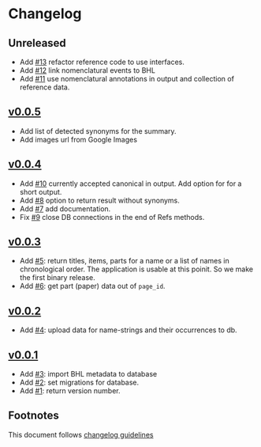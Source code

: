 # Changelog

## Unreleased

- Add [#13] refactor reference code to use interfaces.
- Add [#12] link nomenclatural events to BHL
- Add [#11] use nomenclatural annotations in output and collection of reference
            data.

## [v0.0.5]

- Add list of detected synonyms for the summary.
- Add images url from Google Images

## [v0.0.4]

- Add [#10] currently accepted canonical in output. Add option for
            for a short output.
- Add [#8] option to return result without synonyms.
- Add [#7] add documentation.
- Fix [#9] close DB connections in the end of Refs methods.

## [v0.0.3]

- Add [#5]: return titles, items, parts for a name or a list of names
            in chronological order.
            The application is usable at this poinit. So we make
            the first binary release.
- Add [#6]: get part (paper) data out of `page_id`.

## [v0.0.2]

- Add [#4]: upload data for name-strings and their occurrences to db.

## [v0.0.1]

- Add [#3]: import BHL metadata to database
- Add [#2]: set migrations for database.
- Add [#1]: return version number.

## Footnotes

This document follows [changelog guidelines]

[v0.0.5]: https://github.com/gnames/bhlnames/compare/v0.0.4...v0.0.5
[v0.0.4]: https://github.com/gnames/bhlnames/compare/v0.0.3...v0.0.4
[v0.0.3]: https://github.com/gnames/bhlnames/compare/v0.0.2...v0.0.3
[v0.0.2]: https://github.com/gnames/bhlnames/compare/v0.0.1...v0.0.2
[v0.0.1]: https://github.com/gnames/bhlnames/compare/v0.0.0...v0.0.1

[#17]: https://github.com/gnames/bhlnames/issues/17
[#16]: https://github.com/gnames/bhlnames/issues/16
[#15]: https://github.com/gnames/bhlnames/issues/15
[#14]: https://github.com/gnames/bhlnames/issues/14
[#13]: https://github.com/gnames/bhlnames/issues/13
[#12]: https://github.com/gnames/bhlnames/issues/12
[#11]: https://github.com/gnames/bhlnames/issues/11
[#10]: https://github.com/gnames/bhlnames/issues/10
[#9]: https://github.com/gnames/bhlnames/issues/9
[#8]: https://github.com/gnames/bhlnames/issues/8
[#7]: https://github.com/gnames/bhlnames/issues/7
[#6]: https://github.com/gnames/bhlnames/issues/6
[#5]: https://github.com/gnames/bhlnames/issues/5
[#4]: https://github.com/gnames/bhlnames/issues/4
[#3]: https://github.com/gnames/bhlnames/issues/3
[#2]: https://github.com/gnames/bhlnames/issues/2
[#1]: https://github.com/gnames/bhlnames/issues/1

[changelog guidelines]: https://github.com/olivierlacan/keep-a-changelog
